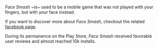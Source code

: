 _Face Smash_ ~is~ used to be a mobile game that was not played with your fingers, but with your face instead.

If you want to discover more about _Face Smash_, checkout the related [facebook page](https://www.facebook.com/FaceSmashChallenge/).

During its permanence on the Play Store, _Face Smash_ received favorable user reviews and almost reached 10k installs.

